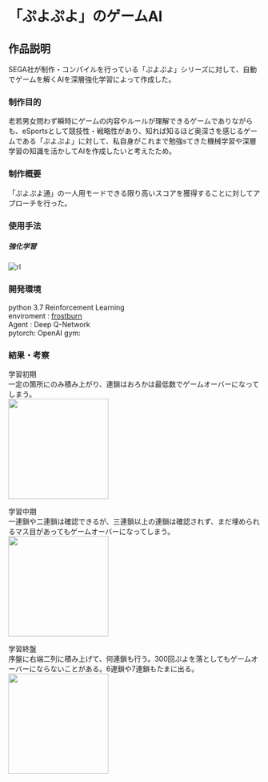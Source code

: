 # 「ぷよぷよ」のゲームAI

## 作品説明

SEGA社が制作・コンパイルを行っている「ぷよぷよ」シリーズに対して、自動でゲームを解くAIを深層強化学習によって作成した。

### 制作目的

老若男女問わず瞬時にゲームの内容やルールが理解できるゲームでありながらも、eSportsとして競技性・戦略性があり、知れば知るほど奥深さを感じるゲームである「ぷよぷよ」に対して、私自身がこれまで勉強sてきた機械学習や深層学習の知識を活かしてAIを作成したいと考えたため。


### 制作概要

「ぷよぷよ通」の一人用モードできる限り高いスコアを獲得することに対してアプローチを行った。

### 使用手法
##### 強化学習
![rl](https://user-images.githubusercontent.com/59335458/152766417-1a71d0ea-6ae0-4e6d-b60b-481d2846d386.PNG)

### 開発環境
python 3.7
Reinforcement Learning  
enviroment : [frostburn](https://github.com/frostburn/gym_puyopuyo)  
Agent : Deep Q-Network  
pytorch: 
OpenAI gym:  
### 結果・考察

学習初期  
一定の箇所にのみ積み上がり、連鎖はおろかは最低数でゲームオーバーになってしまう。  
<img src = "https://user-images.githubusercontent.com/59335458/152766887-85bee738-2afc-43ef-ab64-c81a19b005cf.PNG" width = 200px>

学習中期  
一連鎖や二連鎖は確認できるが、三連鎖以上の連鎖は確認されず、まだ埋められるマス目があってもゲームオーバーになってしまう。  
<img src = "https://user-images.githubusercontent.com/59335458/152766892-1fec58dc-07d8-4fb1-8814-e58b906422f2.PNG" width = 200px>

学習終盤  
序盤に右端二列に積み上げて、何連鎖も行う。300回ぷよを落としてもゲームオーバーにならないことがある。6連鎖や7連鎖もたまに出る。  
<img src = "https://user-images.githubusercontent.com/59335458/152766901-6841d048-820d-4413-aaef-26cd8ca7607b.PNG" width = 200px>



